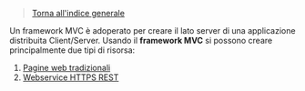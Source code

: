>[Torna all'indice generale](main.md)

Un framework MVC è adoperato per creare il lato server di una applicazione distribuita Client/Server. Usando il **framework MVC** si possono creare principalmente due tipi di risorsa:
1.	[Pagine web tradizionali](oldstyle.md)
2.	[Webservice HTTPS REST](token.md)
